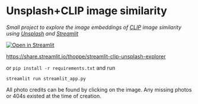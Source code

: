 # Unsplash+CLIP image similarity
_Small project to explore the image embeddings of [CLIP](https://github.com/openai/CLIP) image similarity using [Unsplash](https://unsplash.com/) and [Streamlit](streamlit.io)_

[![Open in Streamlit](https://static.streamlit.io/badges/streamlit_badge_black_white.svg)](https://share.streamlit.io/thoppe/streamlit-clip-unsplash-explorer)

https://share.streamlit.io/thoppe/streamlit-clip-unsplash-explorer

or `pip install -r requirements.txt` and run

    streamlit run streamlit_app.py

All photo credits can be found by clicking on the image.
Any missing photos or 404s existed at the time of creation.